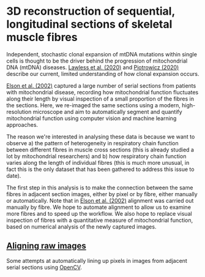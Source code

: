 # 3D reconstruction of sequential, longitudinal sections of skeletal muscle fibres

Independent, stochastic clonal expansion of mtDNA mutations within single cells is thought to be the driver behind the progression of mitochondrial DNA (mtDNA) diseases. [Lawless et al. (2020)](https://doi.org/10.1098/rsob.200061) and [Piotrowicz (2020)](http://mito.ncl.ac.uk/clonexp/clonal_expansion/) describe our current, limited understanding of how clonal expansion occurs.

[Elson et al. (2002)](https://sci-hub.mksa.top/10.1016/s0960-8966(02)00047-0) captured a large number of serial sections from patients with mitochondrial disease, recording how mitochondrial function fluctuates along their length by visual inspection of a small proportion of the fibres in the sections.  Here, we re-imaged the same sections using a modern, high-resolution microscope and aim to automatically segment and quantify mitochondrial function using computer vision and machine learning approaches.

The reason we're interested in analysing these data is because we want to observe a) the pattern of heterogeneity in respiratory chain function between different fibres in muscle cross sections (this is already studied a lot by mitochondrial researchers) and b) how respiratory chain function varies along the length of individual fibres (this is much more unusual, in fact this is the only dataset that has been gathered to address this issue to date).

The first step in this analysis is to make the connection between the same fibres in adjacent section images, either by pixel or by fibre, either manually or automatically.  Note that in [Elson et al. (2002)](https://sci-hub.mksa.top/10.1016/s0960-8966(02)00047-0) alignment was carried out manually by fibre.  We hope to automate alignment to allow us to examine more fibres and to speed up the workflow.  We also hope to replace visual inspection of fibres with a quantitative measure of mitochondrial function, based on numerical analysis of the newly captured images.

## [Aligning raw images](./analysis_attempts/README.md)
Some attempts at automatically lining up pixels in images from adjacent serial sections using [OpenCV](https://opencv.org/).
